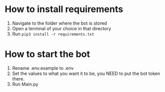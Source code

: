 # How to install requirements 
1. Navigate to the folder where the bot is stored
2. Open a terminal of your choice in that directory
3. Run `pip3 install -r requirements.txt`

# How to start the bot
1. Rename .env.example to .env
2. Set the values to what you want it to be, you NEED to put the bot token there.
3. Run Main.py
